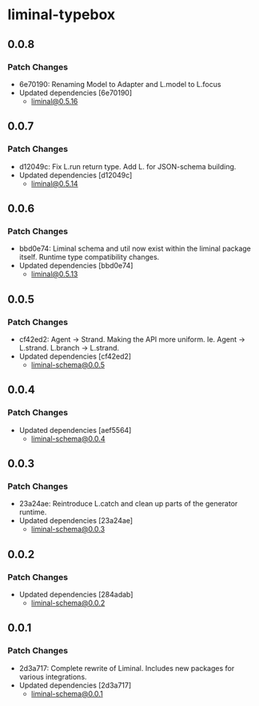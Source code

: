 # liminal-typebox

## 0.0.8

### Patch Changes

- 6e70190: Renaming Model to Adapter and L.model to L.focus
- Updated dependencies [6e70190]
  - liminal@0.5.16

## 0.0.7

### Patch Changes

- d12049c: Fix L.run return type. Add L.<type> for JSON-schema building.
- Updated dependencies [d12049c]
  - liminal@0.5.14

## 0.0.6

### Patch Changes

- bbd0e74: Liminal schema and util now exist within the liminal package itself. Runtime type compatibility changes.
- Updated dependencies [bbd0e74]
  - liminal@0.5.13

## 0.0.5

### Patch Changes

- cf42ed2: Agent -> Strand. Making the API more uniform. Ie. Agent -> L.strand. L.branch -> L.strand.
- Updated dependencies [cf42ed2]
  - liminal-schema@0.0.5

## 0.0.4

### Patch Changes

- Updated dependencies [aef5564]
  - liminal-schema@0.0.4

## 0.0.3

### Patch Changes

- 23a24ae: Reintroduce L.catch and clean up parts of the generator runtime.
- Updated dependencies [23a24ae]
  - liminal-schema@0.0.3

## 0.0.2

### Patch Changes

- Updated dependencies [284adab]
  - liminal-schema@0.0.2

## 0.0.1

### Patch Changes

- 2d3a717: Complete rewrite of Liminal. Includes new packages for various integrations.
- Updated dependencies [2d3a717]
  - liminal-schema@0.0.1
